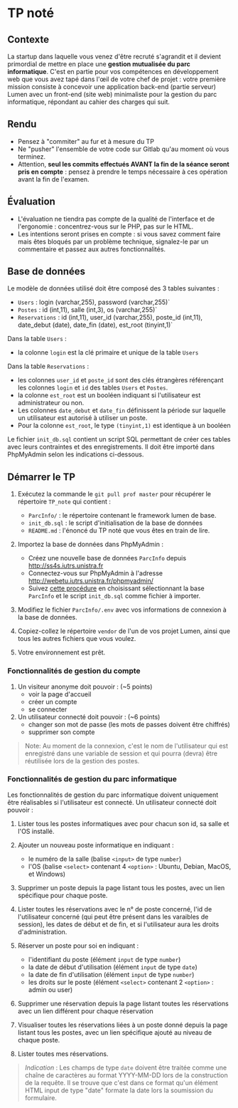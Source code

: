 TP noté
=======

## Contexte

La startup dans laquelle vous venez d'être recruté s'agrandit et il devient primordial de mettre en place une **gestion mutualisée du parc informatique**.
C'est en partie pour vos compétences en développement web que vous avez tapé dans l'œil de votre chef de projet : votre première mission consiste à concevoir une application back-end (partie serveur) Lumen avec un front-end (site web) minimaliste pour la gestion du parc informatique, répondant au cahier des charges qui suit.


## Rendu

- Pensez à "commiter" au fur et à mesure du TP
- Ne "pusher" l'ensemble de votre code sur Gitlab qu'au moment où vous terminez.
- Attention, **seul les commits effectués AVANT la fin de la séance seront pris en compte** : pensez à prendre le temps nécessaire à ces opération avant la fin de l'examen.


## Évaluation

- L'évaluation ne tiendra pas compte de la qualité de l'interface et de l'ergonomie : concentrez-vous sur le PHP, pas sur le HTML.
- Les intentions seront prises en compte : si vous savez comment faire mais êtes bloqués par un problème technique, signalez-le par un commentaire et passez aux autres fonctionnalités.


## Base de données

Le modèle de données utilisé doit être composé des 3 tables suivantes :

- `Users`  : login (varchar,255), password (varchar,255)`
- `Postes` : id (int,11), salle (int,3), os (varchar,255)`
- `Reservations` : id (int,11), user_id (varchar,255), poste_id (int,11), date_debut (date), date_fin (date), est_root (tinyint,1)`

Dans la table `Users` :

- la colonne `login` est la clé primaire et unique de la table `Users`

Dans la table `Reservations` :

- les colonnes `user_id` et `poste_id` sont des clés étrangères référençant les colonnes `login` et `id` des tables `Users` et `Postes`.
- la colonne `est_root` est un booléen indiquant si l'utilisateur est administrateur ou non.
- Les colonnes `date_debut` et `date_fin` définissent la période sur laquelle un utilisateur est autorisé à utiliser un poste.
- Pour la colonne `est_root`, le type `(tinyint,1)` est identique à un booléen

Le fichier `init_db.sql` contient un script SQL permettant de créer ces tables avec leurs contraintes et des enregistrements. Il doit être importé dans PhpMyAdmin selon les indications ci-dessous.


## Démarrer le TP

1. Exécutez la commande le `git pull prof master` pour récupérer le répertoire `TP_note` qui contient :
	- `ParcInfo/` : le répertoire contenant le framework lumen de base.
	- `init_db.sql` : le script d'initialisation de la base de données
	- `README.md` : l'énoncé du TP noté que vous êtes en train de lire.

2. Importez la base de données dans PhpMyAdmin :
	- Créez une nouvelle base de données `ParcInfo` depuis http://ss4s.iutrs.unistra.fr
	- Connectez-vous sur PhpMyAdmin à l'adresse http://webetu.iutrs.unistra.fr/phpmyadmin/
	- Suivez [cette procédure](https://help.fasthosts.co.uk/app/answers/detail/a_id/3186/~/importing-and-exporting-mysql-databases-using-phpmyadmin) en
	choisissant sélectionnant la base `ParcInfo` et le script `init_db.sql` comme fichier à importer.

3. Modifiez le fichier `ParcInfo/.env` avec vos informations de connexion à la base de données.

4. Copiez-collez le répertoire `vendor` de l'un de vos projet Lumen, ainsi que tous les autres fichiers que vous voulez.

5. Votre environnement est prêt.


### Fonctionnalités de gestion du compte

1. Un visiteur anonyme doit pouvoir : (~5 points)
	- voir la page d'accueil
	- créer un compte
	- se connecter
2. Un utilisateur connecté doit pouvoir : (~6 points)
	- changer son mot de passe (les mots de passes doivent être chiffrés)
	- supprimer son compte

> Note: Au moment de la connexion, c'est le nom de l'utilisateur qui est enregistré dans une variable de session et qui pourra (devra) être réutilisée lors de la gestion des postes.

### Fonctionnalités de gestion du parc informatique

Les fonctionnalités de gestion du parc informatique doivent uniquement être réalisables si l'utilisateur est connecté. Un utilisateur connecté doit pouvoir :

1. Lister tous les postes informatiques avec pour chacun son id, sa salle et l'OS installé.

2. Ajouter un nouveau poste informatique en indiquant :
	- le numéro de la salle (balise `<input>` de type `number`)
	- l'OS (balise `<select>` contenant 4 `<option>` : Ubuntu, Debian, MacOS, et Windows)

3. Supprimer un poste depuis la page listant tous les postes, avec un lien spécifique pour chaque poste.

4. Lister toutes les réservations avec le n° de poste concerné, l'id de l'utilisateur concerné (qui peut être présent dans les varaibles de session), les dates de début et de fin, et si l'utilisateur aura les droits d'administration.

5. Réserver un poste pour soi en indiquant :
	- l'identifiant du poste (élément `input` de type `number`)
	- la date de début d'utilisation (élément `input` de type `date`)
	- la date de fin d'utilisation (élément `input` de type `number`)
	- les droits sur le poste (élément `<select>` contenant 2 `<option>` : admin ou user)

6. Supprimer une réservation depuis la page listant toutes les réservations avec un lien différent pour chaque réservation

7. Visualiser toutes les réservations liées à un poste donné depuis la page listant tous les postes, avec un lien spécifique ajouté au niveau de chaque poste.

8. Lister toutes mes réservations.


> *Indication* :
> Les champs de type `date` doivent être traitée comme une chaîne de caractères au format YYYY-MM-DD lors de la construction de la requête.
> Il se trouve que c'est dans ce format qu'un élément HTML input de type "date" formate la date lors la soumission du formulaire.
